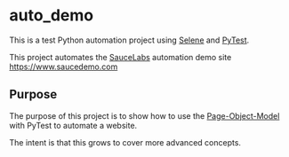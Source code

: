 # auto_demo

This is a test Python automation project using [Selene](https://github.com/yashaka/selene) and [PyTest](https://github.com/pytest-dev/pytest).

This project automates the [SauceLabs](https://saucelabs.com/) automation demo site https://www.saucedemo.com

## Purpose

The purpose of this project is to show how to use the [Page-Object-Model](https://www.guru99.com/page-object-model-pom-page-factory-in-selenium-ultimate-guide.html) with PyTest to automate a website.

The intent is that this grows to cover more advanced concepts.
